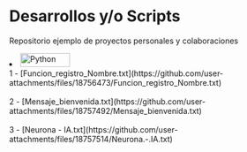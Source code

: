 # Desarrollos y/o Scripts
Repositorio ejemplo de proyectos personales y colaboraciones <BR>
<li><img height="25" width="90" alt="Python" src="https://img.shields.io/badge/Python%20-%2314354C.svg?logo=python&logoColor=white">
<br> 1 - [Funcion_registro_Nombre.txt](https://github.com/user-attachments/files/18756473/Funcion_registro_Nombre.txt)
<br/>
<br> 2 - [Mensaje_bienvenida.txt](https://github.com/user-attachments/files/18757492/Mensaje_bienvenida.txt)
<br/>
<br> 3 - [Neurona - IA.txt](https://github.com/user-attachments/files/18757514/Neurona.-.IA.txt)
<br/>
